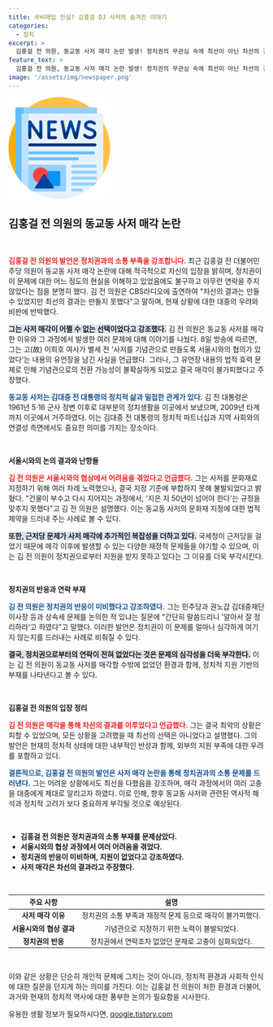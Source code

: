 ```yaml
---
title: 국비매입 진실? 김홍걸 DJ 사저의 숨겨진 이야기
categories:
  - 정치
excerpt: >
  김홍걸 전 의원, 동교동 사저 매각 논란 발생! 정치권의 무관심 속에 최선이 아닌 차선의 결과라며 반박했다. 고 이희호 여사의 유언과 문화재 지정 실패, 숨겨진 진실이 담긴 이 이야기, 클릭하여 확인하세요!
feature_text: >
  김홍걸 전 의원, 동교동 사저 매각 논란 발생! 정치권의 무관심 속에 최선이 아닌 차선의 결과라며 반박했다. 고 이희호 여사의 유언과 문화재 지정 실패, 숨겨진 진실이 담긴 이 이야기, 클릭하여 확인하세요!
image: '/assets/img/newspaper.png'
---
```


<p><img src="/assets/img/newspaper.png" alt="kimp 속보" /></p>

<h2 data-ke-size="size26">김홍걸 전 의원의 동교동 사저 매각 논란</h2>

<p data-ke-size="size16">&nbsp;</p>

<p><b><span style="color: #ee2323;">김홍걸 전 의원의 발언은 정치권과의 소통 부족을 강조합니다.</span></b> 최근 김홍걸 전 더불어민주당 의원이 동교동 사저 매각 논란에 대해 적극적으로 자신의 입장을 밝히며, 정치권이 이 문제에 대한 어느 정도의 현실을 이해하고 있었음에도 불구하고 아무런 연락을 주지 않았다는 점을 분명히 했다. 김 전 의원은 CBS라디오에 출연하여 "차선의 결과는 만들 수 있었지만 최선의 결과는 만들지 못했다"고 말하며, 현재 상황에 대한 대중의 우려와 비판에 반박했다. </p>

<p><b><span style="background-color: #21538527;">그는 사저 매각이 어쩔 수 없는 선택이었다고 강조했다.</span></b> 김 전 의원은 동교동 사저를 매각한 이유와 그 과정에서 발생한 여러 문제에 대해 이야기를 나눴다. 8일 방송에 따르면, 그는 고(故) 이희호 여사가 별세 전 '사저를 기념관으로 만들도록 서울시와의 협의가 있었다'는 내용의 유언장을 남긴 사실을 언급했다. 그러나, 그 유언장 내용의 법적 효력 문제로 인해 기념관으로의 전환 가능성이 불확실하게 되었고 결국 매각이 불가피했다고 주장했다.</p>

<p><b><span style="color: #1a5490;">동교동 사저는 김대중 전 대통령의 정치적 삶과 밀접한 관계가 있다.</span></b> 김 전 대통령은 1961년 5·16 군사 정변 이후로 대부분의 정치생활을 이곳에서 보냈으며, 2009년 타계까지 이곳에서 거주하였다. 이는 김대중 전 대통령의 정치적 파트너십과 지역 사회와의 연결성 측면에서도 중요한 의미를 가지는 장소이다.</p>

<p data-ke-size="size16">&nbsp;</p>

<p><b>서울시와의 논의 결과와 난항들</b></p>

<p><b><span style="color: #ee2323;">김 전 의원은 서울시와의 협상에서 어려움을 겪었다고 언급했다.</span></b> 그는 사저를 문화재로 지정하기 위해 여러 차례 노력했으나, 결국 지정 기준에 부합하지 못해 불발되었다고 밝혔다. "건물이 부수고 다시 지어지는 과정에서, '지은 지 50년이 넘어야 한다'는 규정을 맞추지 못했다"고 김 전 의원은 설명했다. 이는 동교동 사저의 문화재 지정에 대한 법적 제약을 드러내 주는 사례로 볼 수 있다.</p>

<p><b><span style="background-color: #21538527;">또한, 근저당 문제가 사저 매각에 추가적인 복잡성을 더하고 있다.</span></b> 국세청이 근저당을 걸었기 때문에 매각 이후에 발생할 수 있는 다양한 재정적 문제들을 야기할 수 있으며, 이는 김 전 의원이 정치권으로부터 지원을 받지 못하고 있다는 그 이유를 더욱 부각시킨다.</p>

<p data-ke-size="size16">&nbsp;</p>

<p><b>정치권의 반응과 연락 부재</b></p>

<p><b><span style="color: #1a5490;">김 전 의원은 정치권의 반응이 미비했다고 강조하였다.</span></b> 그는 민주당과 권노갑 김대중재단 이사장 등과 상속세 문제를 논의한 적 있냐는 질문에 "간단히 말씀드리니 '알아서 잘 정리하라'고 하였다"고 말했다. 이러한 발언은 정치권이 이 문제를 얼마나 심각하게 여기지 않는지를 드러내는 사례로 비춰질 수 있다.</p>

<p><b><span style="background-color: #21538527;">결국, 정치권으로부터의 연락이 전혀 없었다는 것은 문제의 심각성을 더욱 부각한다.</span></b> 이는 김 전 의원이 동교동 사저를 매각할 수밖에 없었던 환경과 함께, 정치적 지원 기반의 부재를 나타낸다고 볼 수 있다. </p>

<p data-ke-size="size16">&nbsp;</p>

<p><b>김홍걸 전 의원의 입장 정리</b></p>

<p><b><span style="color: #ee2323;">김 전 의원은 매각을 통해 차선의 결과를 이루었다고 언급했다.</span></b> 그는 결국 최악의 상황은 피할 수 있었으며, 모든 상황을 고려했을 때 최선의 선택은 아니었다고 설명했다. 그의 발언은 현재의 정치적 상태에 대한 내부적인 반성과 함께, 외부의 지원 부족에 대한 우려를 포함하고 있다.</p>

<p><b><span style="color: #1a5490;">결론적으로, 김홍걸 전 의원의 발언은 사저 매각 논란을 통해 정치권과의 소통 문제를 드러낸다.</span></b> 그는 어려운 상황에서도 최선을 다했음을 강조하며, 매각 과정에서의 여러 고충을 대중에게 제대로 알리고자 하였다. 이로 인해, 향후 동교동 사저와 관련된 역사적 해석과 정치적 고려가 보다 중요하게 부각될 것으로 예상된다. </p>

<p data-ke-size="size16">&nbsp;</p>

<ul>
  <li><b>김홍걸 전 의원은 정치권과의 소통 부재를 문제삼았다.</b></li>
  <li><b>서울시와의 협상 과정에서 여러 어려움을 겪었다.</b></li>
  <li><b>정치권의 반응이 미비하며, 지원이 없었다고 강조하였다.</b></li>
  <li><b>사저 매각은 차선의 결과라고 주장했다.</b></li>
</ul>

<p data-ke-size="size16">&nbsp;</p>

<table style="width: 100%;">
    <thead>
        <tr>
            <th style="text-align: center; height: 17px;"><b>주요 사항</b></th>
            <th style="text-align: center; height: 17px;"><b>설명</b></th>
        </tr>
    </thead>
    <tbody>
        <tr>
            <td style="text-align: center; height: 17px;"><b>사저 매각 이유</b></td>
            <td style="text-align: center; height: 17px;">정치권의 소통 부족과 재정적 문제 등으로 매각이 불가피했다.</td>
        </tr>
        <tr>
            <td style="text-align: center; height: 17px;"><b>서울시와의 협상 결과</b></td>
            <td style="text-align: center; height: 17px;">기념관으로 지정하기 위한 노력이 불발되었다.</td>
        </tr>
        <tr>
            <td style="text-align: center; height: 17px;"><b>정치권의 반응</b></td>
            <td style="text-align: center; height: 17px;">정치권에서 연락조차 없었던 문제로 고충이 심화되었다.</td>
        </tr>
    </tbody>
</table>

<p data-ke-size="size16">&nbsp;</p> 

<p>이와 같은 상황은 단순히 개인적 문제에 그치는 것이 아니라, 정치적 환경과 사회적 인식에 대한 질문을 던지게 하는 의미를 가진다. 이는 김홍걸 전 의원이 처한 환경과 더불어, 과거와 현재의 정치적 역사에 대한 풍부한 논의가 필요함을 시사한다.</p>
유용한 생활 정보가 필요하시다면, <a href="https://qoogle.tistory.com" rel="dofollow">qoogle.tistory.com</a>


